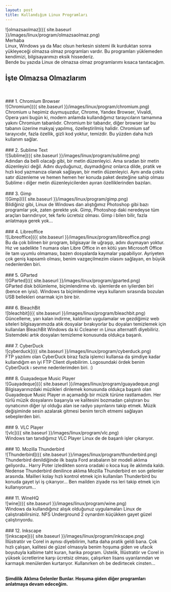 ```yaml
---
layout: post
title: Kullandığım Linux Programları
---
```

![olmazsaolmaz]({{ site.baseurl }}/images/linux/program/olmazsaolmaz.png)<br/>
Merhaba <br/>
Linux, Windows ya da Mac olsun herkesin sistemi ilk kurduktan sonra yükleyeceği olmazsa olmaz programları vardır. Bu programları yüklemeden kendimizi, bilgisayarımızı eksik hissederiz. </br>
Bende bu yazıda Linux de olmazsa olmaz programlarımı kısaca tanıtacağım.
<br/>
## İşte Olmazsa Olmazlarım
<br/>
<br/>
### 1. Chromium Browser
<br/>
![Chromium]({{ site.baseurl }}/images/linux/program/chromium.png)

<br/>
Chromium u hepimiz duymuşuzdur, Chrome, Yandex Browser, Vivaldi, Opera yani bugün ki, modern anlamda kullandığımız tarayıcıların tamamına yakını  Chromium tabanlıdır. Chromium bir tabandır, diğer browser lar bu tabanın üzerine makyaj yapılmış, özelleştirilmiş halidir. Chromium saf tarayıcıdır, fazla özellik, gizli kod yoktur, temizdir. Bu yüzden daha hızlı kullanım sağlar.
<br/><br/>
### 2. Sublime Text
<br/>
![Sublime]({{ site.baseurl }}/images/linux/program/sublime.png)
<br/>
Adından da belli olacağı gibi, bir metin düzenleyici. Ama sıradan bir metin düzenleyici değil. Adını duyduğunuz, duymadığınız onlarca dilde, pratik ve hızlı kod yazmanıza olanak sağlayan, bir metin düzenleyici. Aynı anda çoktu satır düzenleme ve hemen hemen her konuda paket desteğine sahip olması  Sublime ı diğer metin düzenleyicilerden ayıran özelliklerinden bazıları.
<br/><br/>
### 3. Gimp
<br/>
![Gimp]({{ site.baseurl }}/images/linux/program/gimp.png)
<br/>
 Bildiğiniz gibi, Linux de Windows dan alıştığımız Photoshop gibi bazı programlar yok, zaten gerekte yok. Gimp, Photoshop daki neredeyse tüm araçları barındırıyor, tek farkı ücretsiz olması. Gimp i bilen bilir, fazla anlatmaya gerek yok...
<br/><br/>
### 4. Libreoffice
<br/>
![Libreoffice]({{ site.baseurl }}/images/linux/program/libreoffice.png)
<br/>
Bu da çok bilinen bir program, bilgisayar ile uğraşıp, adını duymayan yoktur. Hız ve sadelikte 1 numara olan Libre Office in en kötü yanı Microsoft Office ile tam uyumlu olmaması, bazen dosyalarda kaymalar yapabiliyor. Ayriyeten çok geniş kapsamlı olması, benim vazgeçilmezim olasını sağlayan, en büyük nedenlerden biri.
<br/><br/>
### 5. GParted
<br/>
![GParted]({{ site.baseurl }}/images/linux/program/gparted.png)
<br/>
GParted disk bölümleme, biçimlendirme vb. işlemlerde en iyilerden biri (bence en iyisi). Windows ta biçimlendirme veya kullanım sırasında bozulan USB bellekleri onarmak için bire bir.
<br/><br/>
### 6. BleachBit
<br/>
![bleachbit]({{ site.baseurl }}/images/linux/program/bleachbit.png)
<br/>
Güncelleme, yarı kalan indirme, kaldırılan uygulamalar ve gezdiğimiz web siteleri bilgisayarımızda atık dosyalar bırakıyorlar bu doyaları temizlemek için kullanılan BleachBit Windows da ki Ccleaner ın Linux alternatifi diyebiliriz. Sistemdeki artık dosyaları temizleme konusunda oldukça başarılı.<br/><br/>
### 7. CyberDuck
<br/>
![cyberduck]({{ site.baseurl }}/images/linux/program/cyberduck.png)
<br/>
FTP yazılımı olan CyberDuck biraz fazla işlemci kullansa da şimdiye kadar kullandığım en iyi FTP Client diyebilirim. Logosundaki ördek benim CyberDuck ı sevme nedenlerimden biri. :)
<br/><br/>
### 8. Guayadeque Music Player
<br/>
![Guayadeque]({{ site.baseurl }}/images/linux/program/guayadeque.png)
<br/>
Bilgisayarınızdaki müzikleri dinlemek konusunda oldukça başarılı olan  Guayadeque Music Player ın açamadığı bir müzik türüne rastlamadım. Her türlü müzik dosyalarını başarıyla ve kalitesini bozmadan çalıştıran bu oynatıcının diğer iyi olduğu alan ise radyo yayınlarını takip etmek. Müzik değişiminde sesin azalarak gitmesi benim tercih etmemi sağlayan sebeplerden biri.
<br/><br/>
### 9. VLC Player
<br/>
![vlc]({{ site.baseurl }}/images/linux/program/vlc.png)
<br/>
Windows tan tanıdığımız VLC Player Linux de de başarılı işler çıkarıyor.
<br/><br/>
### 10. Mozilla Thunderbird
<br/>
![Thunderbird]({{ site.baseurl }}/images/linux/program/thunderbird.png)
<br/>
Thunderbird denildiğinde ilk başta Ford arabaların bir modeli aklıma geliyordu.. Harry Poter izledikten sonra oradaki o koca kuş ile aklımda kaldı. Nedense Thunderbird denilince aklıma Mozilla Thunderbird en son gelenler arasında. Mailleri kolay hızlı kontrol etmek için kullanılan Thunderbird bu konuda gayet iyi iş çıkarıyor... Ben mailden ziyade rss leri takip etmek için kullanıyorum...
<br/><br/>
### 11. WineHQ
<br/>
![wine]({{ site.baseurl }}/images/linux/program/wine.png)
<br/>
Windows da kullandığınız alışık olduğunuz uygulamaları Linux de çalıştırabilirsiniz. NFS Underground 2 oynardım küçükken gayet güzel çalıştırıyordu.
<br/><br/>
### 12. Inkscape
<br/>
![inkscape]({{ site.baseurl }}/images/linux/program/inkscape.png)
<br/>
İllüstratör ve Corel in aynısı diyebilirim, hatta daha pratik geldi bana. Çok hızlı çalışan, kalitesi de güzel olmasıyla benim hoşuma giden ve ufacık boyutuyla kalbime taht kuran, harika program. Üstelik, İllüstratör ve Corel in yüksek ücretlerine karşı ücretsiz olması, çalışırken lisans uyarılarından ve karmaşık menülerden kurtarıyor. Kullanırken oh be dedirtecek cinsten...
<br/><br/>

<b> Şimdilik Aklıma Gelenler Bunlar. Hoşuma giden diğer programları anlatmaya devam edeceğim.</b>
